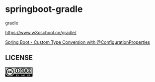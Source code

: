 # springboot-gradle
gradle


https://www.w3cschool.cn/gradle/

[Spring Boot - Custom Type Conversion with @ConfigurationProperties](https://www.logicbig.com/tutorials/spring-framework/spring-boot/custom-configuration-properties-binding.html)


## LICENSE

![](LICENSE.png)

